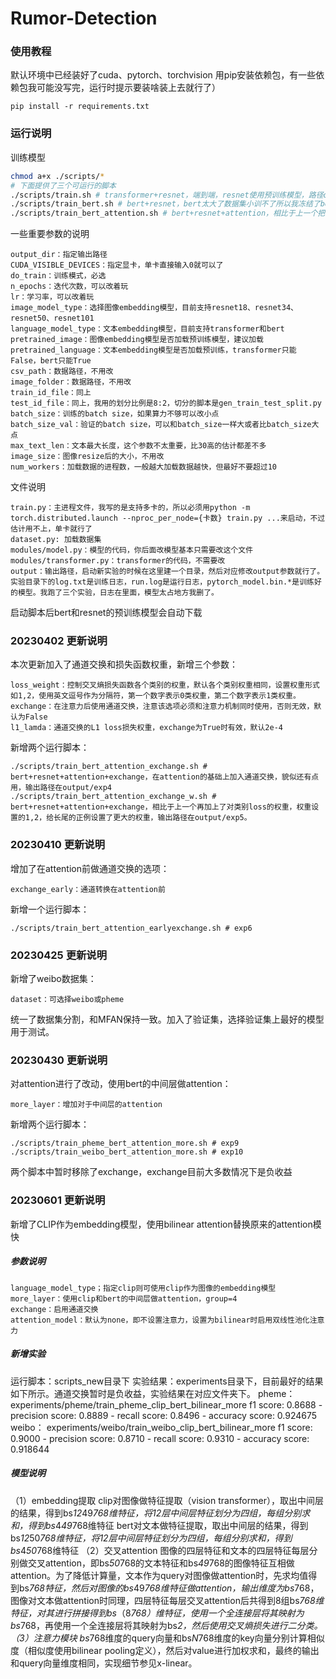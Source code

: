 # Rumor-Detection
### 使用教程
默认环境中已经装好了cuda、pytorch、torchvision
用pip安装依赖包，有一些依赖包我可能没写完，运行时提示要装啥装上去就行了）
```
pip install -r requirements.txt
```
### 运行说明
训练模型
```bash
chmod a+x ./scripts/*
# 下面提供了三个可运行的脚本
./scripts/train.sh # transformer+resnet，端到端，resnet使用预训练模型，路径output/exp1
./scripts/train_bert.sh # bert+resnet，bert太大了数据集小训不了所以我冻结了bert参数，bert和resnet都使用预训练模型初始化，路径output/exp2
./scripts/train_bert_attention.sh # bert+resnet+attention，相比于上一个把你的attention加进去了，效果还行，目前最好的模型，输出路径在output/exp3
```
一些重要参数的说明
```
output_dir：指定输出路径
CUDA_VISIBLE_DEVICES：指定显卡，单卡直接输入0就可以了
do_train：训练模式，必选
n_epochs：迭代次数，可以改着玩
lr：学习率，可以改着玩
image_model_type：选择图像embedding模型，目前支持resnet18、resnet34、resnet50、resnet101
language_model_type：文本embedding模型，目前支持transformer和bert
pretrained_image：图像embedding模型是否加载预训练模型，建议加载
pretrained_language：文本embedding模型是否加载预训练，transformer只能False，bert只能True
csv_path：数据路径，不用改
image_folder：数据路径，不用改
train_id_file：同上
test_id_file：同上，我用的划分比例是8:2，切分的脚本是gen_train_test_split.py
batch_size：训练的batch size，如果算力不够可以改小点
batch_size_val：验证的batch size，可以和batch_size一样大或者比batch_size大点
max_text_len：文本最大长度，这个参数不太重要，比30高的估计都差不多
image_size：图像resize后的大小，不用改
num_workers：加载数据的进程数，一般越大加载数据越快，但最好不要超过10
```
文件说明
```
train.py：主进程文件，我写的是支持多卡的，所以必须用python -m torch.distributed.launch --nproc_per_node={卡数} train.py ...来启动，不过估计用不上，单卡就行了
dataset.py: 加载数据集
modules/model.py：模型的代码，你后面改模型基本只需要改这个文件
modules/transformer.py：transformer的代码，不需要改
output：输出路径，启动新实验的时候在这里建一个目录，然后对应修改output参数就行了。实验目录下的log.txt是训练日志，run.log是运行日志，pytorch_model.bin.*是训练好的模型。我跑了三个实验，日志在里面，模型太占地方我删了。
```
启动脚本后bert和resnet的预训练模型会自动下载

### 20230402 更新说明
本次更新加入了通道交换和损失函数权重，新增三个参数：
```
loss_weight：控制交叉熵损失函数各个类别的权重，默认各个类别权重相同，设置权重形式如1,2，使用英文逗号作为分隔符，第一个数字表示0类权重，第二个数字表示1类权重。
exchange：在注意力后使用通道交换，注意该选项必须和注意力机制同时使用，否则无效，默认为False
l1_lamda：通道交换的L1 loss损失权重，exchange为True时有效，默认2e-4
```
新增两个运行脚本：
```
./scripts/train_bert_attention_exchange.sh # bert+resnet+attention+exchange，在attention的基础上加入通道交换，貌似还有点用，输出路径在output/exp4
./scripts/train_bert_attention_exchange_w.sh # bert+resnet+attention+exchange，相比于上一个再加上了对类别loss的权重，权重设置的1,2，给长尾的正例设置了更大的权重，输出路径在output/exp5。
```

### 20230410 更新说明
增加了在attention前做通道交换的选项：
```
exchange_early：通道转换在attention前
```
新增一个运行脚本：
```
./scripts/train_bert_attention_earlyexchange.sh # exp6
```

### 20230425 更新说明
新增了weibo数据集：
```
dataset：可选择weibo或pheme
```
统一了数据集分割，和MFAN保持一致。加入了验证集，选择验证集上最好的模型用于测试。

### 20230430 更新说明
对attention进行了改动，使用bert的中间层做attention：
```
more_layer：增加对于中间层的attention
```
新增两个运行脚本：
```
./scripts/train_pheme_bert_attention_more.sh # exp9
./scripts/train_weibo_bert_attention_more.sh # exp10
```
两个脚本中暂时移除了exchange，exchange目前大多数情况下是负收益

### 20230601 更新说明
新增了CLIP作为embedding模型，使用bilinear attention替换原来的attention模快
##### 参数说明
```
language_model_type；指定clip则可使用clip作为图像的embedding模型
more_layer：使用clip和bert的中间层做attention，group=4
exchange：启用通道交换
attention_model：默认为none，即不设置注意力，设置为bilinear时启用双线性池化注意力
```
##### 新增实验
运行脚本：scripts_new目录下
实验结果：experiments目录下，目前最好的结果如下所示。通道交换暂时是负收益，实验结果在对应文件夹下。
pheme：
experiments/pheme/train_pheme_clip_bert_bilinear_more 
f1 score: 0.8688 - precision score: 0.8889 - recall score: 0.8496 - accuracy score: 0.924675
weibo：
experiments/weibo/train_weibo_clip_bert_bilinear_more
f1 score: 0.9000 - precision score: 0.8710 - recall score: 0.9310 - accuracy score: 0.918644
##### 模型说明
（1）embedding提取
clip对图像做特征提取（vision transformer），取出中间层的结果，得到bs*12*49*768维特征，将12层中间层特征划分为四组，每组分别求和，得到bs*4*49*768维特征
bert对文本做特征提取，取出中间层的结果，得到bs*12*50*768维特征，将12层中间层特征划分为四组，每组分别求和，得到bs*4*50*768维特征
（2）交叉attention
图像的四层特征和文本的四层特征每层分别做交叉attention，即bs*50*768的文本特征和bs*49*768的图像特征互相做attention。为了降低计算量，文本作为query对图像做attention时，先求均值得到bs*768特征，然后对图像的bs*49*768维特征做attention，输出维度为bs*768，图像对文本做attention时同理，四层特征每层交叉attention后共得到8组bs*768维特征，对其进行拼接得到bs*（8*768）维特征，使用一个全连接层将其映射为bs*768，再使用一个全连接层将其映射为bs*2，然后使用交叉熵损失进行二分类。
（3）注意力模块
bs*768维度的query向量和bs*N*768维度的key向量分别计算相似度（相似度使用bilinear pooling定义），然后对value进行加权求和，最终的输出和query向量维度相同，实现细节参见x-linear。
